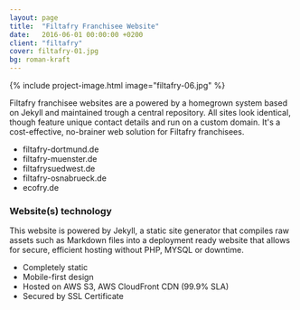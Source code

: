 ```yaml
---
layout: page
title:  "Filtafry Franchisee Website"
date:   2016-06-01 00:00:00 +0200
client: "filtafry"
cover: filtafry-01.jpg
bg: roman-kraft
---
```


{% include project-image.html image="filtafry-06.jpg" %}

Filtafry franchisee websites are a powered by a homegrown system based on Jekyll and maintained trough a central repository. All sites look identical, though feature unique contact details and run on a custom domain. It's a cost-effective, no-brainer web solution for Filtafry franchisees.

- filtafry-dortmund.de
- filtafry-muenster.de
- filtafrysuedwest.de
- filtafry-osnabrueck.de
- ecofry.de

### Website(s) technology

This website is powered by Jekyll, a static site generator that compiles raw assets such as Markdown files into a deployment ready website that allows for secure, efficient hosting without PHP, MYSQL or downtime.

- Completely static
- Mobile-first design
- Hosted on AWS S3, AWS CloudFront CDN (99.9% SLA)
- Secured by SSL Certificate
